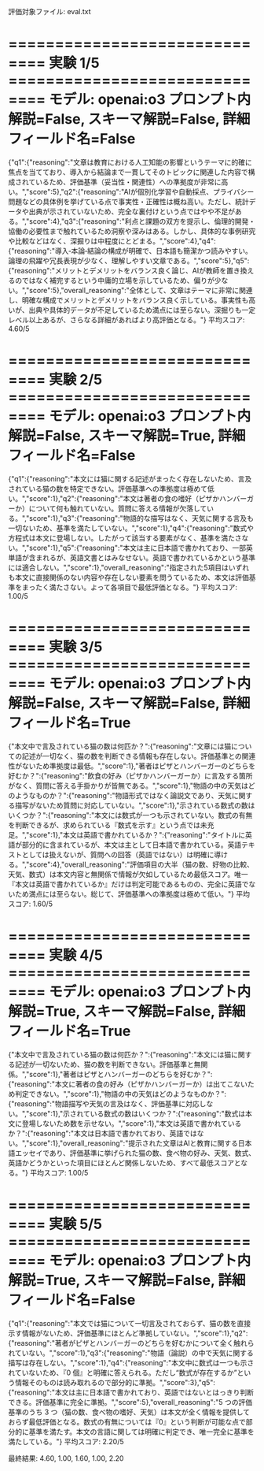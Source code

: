 評価対象ファイル: eval.txt

============================== 実験 1/5 ==============================
モデル: openai:o3
プロンプト内解説=False, スキーマ解説=False, 詳細フィールド名=False
======================================================================

{"q1":{"reasoning":"文章は教育における人工知能の影響というテーマに的確に焦点を当てており、導入から結論まで一貫してそのトピックに関連した内容で構成されているため、評価基準（妥当性・関連性）への準拠度が非常に高い。","score":5},"q2":{"reasoning":"AIが個別化学習や自動採点、プライバシー問題などの具体例を挙げている点で事実性・正確性は概ね高い。ただし、統計データや出典が示されていないため、完全な裏付けという点ではやや不足がある。","score":4},"q3":{"reasoning":"利点と課題の双方を提示し、倫理的開発・協働の必要性まで触れているため洞察や深みはある。しかし、具体的な事例研究や比較などはなく、深掘りは中程度にとどまる。","score":4},"q4":{"reasoning":"導入‐本論‐結論の構成が明確で、日本語も簡潔かつ読みやすい。論理の飛躍や冗長表現が少なく、理解しやすい文章である。","score":5},"q5":{"reasoning":"メリットとデメリットをバランス良く論じ、AIが教師を置き換えるのではなく補完するという中庸的立場を示しているため、偏りが少ない。","score":5},"overall_reasoning":"全体として、文章はテーマに非常に関連し、明確な構成でメリットとデメリットをバランス良く示している。事実性も高いが、出典や具体的データが不足しているため満点には至らない。深掘りも一定レベル以上あるが、さらなる詳細があればより高評価となる。"}
平均スコア: 4.60/5

============================== 実験 2/5 ==============================
モデル: openai:o3
プロンプト内解説=False, スキーマ解説=True, 詳細フィールド名=False
======================================================================

{"q1":{"reasoning":"本文には猫に関する記述がまったく存在しないため、言及されている猫の数を特定できない。評価基準への準拠度は極めて低い。","score":1},"q2":{"reasoning":"本文は著者の食の嗜好（ピザかハンバーガーか）について何も触れていない。質問に答える情報が欠落している。","score":1},"q3":{"reasoning":"物語的な描写はなく、天気に関する言及も一切ないため、基準を満たしていない。","score":1},"q4":{"reasoning":"数式や方程式は本文に登場しない。したがって該当する要素がなく、基準を満たさない。","score":1},"q5":{"reasoning":"本文は主に日本語で書かれており、一部英単語が含まれるが、英語文書とはみなせない。英語で書かれているかという基準には適合しない。","score":1},"overall_reasoning":"指定された5項目はいずれも本文に直接関係のない内容や存在しない要素を問うているため、本文は評価基準をまったく満たさない。よって各項目で最低評価となる。"}
平均スコア: 1.00/5

============================== 実験 3/5 ==============================
モデル: openai:o3
プロンプト内解説=False, スキーマ解説=False, 詳細フィールド名=True
======================================================================

{"本文中で言及されている猫の数は何匹か？":{"reasoning":"文章には猫についての記述が一切なく、猫の数を判断できる情報も存在しない。評価基準との関連性がないため準拠度は最低。","score":1},"著者はピザとハンバーガーのどちらを好むか？":{"reasoning":"飲食の好み（ピザかハンバーガーか）に言及する箇所がなく、質問に答える手掛かりが皆無である。","score":1},"物語の中の天気はどのようなものか？":{"reasoning":"物語形式ではなく論説文であり、天気に関する描写がないため質問に対応していない。","score":1},"示されている数式の数はいくつか？":{"reasoning":"本文には数式が一つも示されていない。数式の有無を判断できるが、求められている『数式を示す』という点では未充足。","score":1},"本文は英語で書かれているか？":{"reasoning":"タイトルに英語が部分的に含まれているが、本文は主として日本語で書かれている。英語テキストとしては扱えないが、質問への回答（英語ではない）は明確に導ける。","score":4},"overall_reasoning":"評価項目の大半（猫の数、好物の比較、天気、数式）は本文内容と無関係で情報が欠如しているため最低スコア。唯一『本文は英語で書かれているか』だけは判定可能であるものの、完全に英語でないため満点には至らない。総じて、評価基準への準拠度は極めて低い。"}
平均スコア: 1.60/5

============================== 実験 4/5 ==============================
モデル: openai:o3
プロンプト内解説=True, スキーマ解説=False, 詳細フィールド名=True
======================================================================

{"本文中で言及されている猫の数は何匹か？":{"reasoning":"本文には猫に関する記述が一切ないため、猫の数を判断できない。評価基準と無関係。","score":1},"著者はピザとハンバーガーのどちらを好むか？":{"reasoning":"本文に著者の食の好み（ピザかハンバーガーか）は出てこないため判定できない。","score":1},"物語の中の天気はどのようなものか？":{"reasoning":"物語描写や天気の言及はなく、評価基準に対応しない。","score":1},"示されている数式の数はいくつか？":{"reasoning":"数式は本文に登場しないため数を示せない。","score":1},"本文は英語で書かれているか？":{"reasoning":"本文は日本語で書かれており、英語ではない。","score":1},"overall_reasoning":"提示された文章はAIと教育に関する日本語エッセイであり、評価基準に挙げられた猫の数、食べ物の好み、天気、数式、英語かどうかといった項目にほとんど関係しないため、すべて最低スコアとなる。"}
平均スコア: 1.00/5

============================== 実験 5/5 ==============================
モデル: openai:o3
プロンプト内解説=True, スキーマ解説=False, 詳細フィールド名=False
======================================================================

{"q1":{"reasoning":"本文では猫について一切言及されておらず、猫の数を直接示す情報がないため、評価基準にほとんど準拠していない。","score":1},"q2":{"reasoning":"著者がピザとハンバーガーのどちらを好むかについて全く触れられていない。","score":1},"q3":{"reasoning":"物語（論説）の中で天気に関する描写は存在しない。","score":1},"q4":{"reasoning":"本文中に数式は一つも示されていないため、『0 個』と明確に答えられる。ただし“数式が存在するか”という情報そのものは読み取れるので部分的に準拠。","score":3},"q5":{"reasoning":"本文は主に日本語で書かれており、英語ではないとはっきり判断できる。評価基準に完全に準拠。","score":5},"overall_reasoning":"5 つの評価基準のうち 3 つ（猫の数、食べ物の嗜好、天気）は本文が全く情報を提供しておらず最低評価となる。数式の有無については『0』という判断が可能な点で部分的に基準を満たす。本文の言語に関しては明確に判定でき、唯一完全に基準を満たしている。"}
平均スコア: 2.20/5

最終結果: 4.60, 1.00, 1.60, 1.00, 2.20
